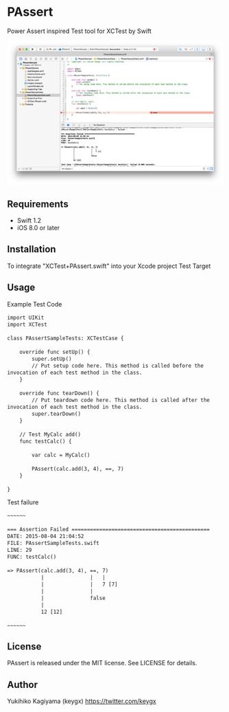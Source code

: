 # PAssert

Power Assert inspired Test tool for XCTest by Swift

![](images/screen.png)


## Requirements
- Swift 1.2
- iOS 8.0 or later

## Installation

To integrate "XCTest+PAssert.swift" into your Xcode project Test Target

## Usage

Example Test Code

```
import UIKit
import XCTest

class PAssertSampleTests: XCTestCase {
    
    override func setUp() {
        super.setUp()
        // Put setup code here. This method is called before the invocation of each test method in the class.
    }
    
    override func tearDown() {
        // Put teardown code here. This method is called after the invocation of each test method in the class.
        super.tearDown()
    }
    
    // Test MyCalc add()
    func testCalc() {
        
        var calc = MyCalc()
        
        PAssert(calc.add(3, 4), ==, 7)
    }
    
}
```

Test failure

```
~~~~~~

=== Assertion Failed =============================================
DATE: 2015-08-04 21:04:52
FILE: PAssertSampleTests.swift
LINE: 29
FUNC: testCalc()

=> PAssert(calc.add(3, 4), ==, 7)
           |               |   |
           |               |   7 [7]
           |               |
           |               false
           |
           12 [12]

~~~~~~

```

## License

PAssert is released under the MIT license. See LICENSE for details.

## Author

Yukihiko Kagiyama (keygx) <https://twitter.com/keygx>

